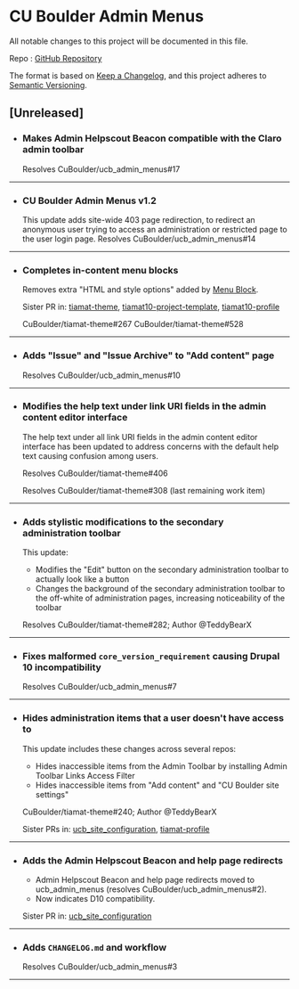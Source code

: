 # CU Boulder Admin Menus

All notable changes to this project will be documented in this file.

Repo : [GitHub Repository](https://github.com/CuBoulder/ucb_admin_menus)

The format is based on [Keep a Changelog](https://keepachangelog.com/en/1.0.0/),
and this project adheres to [Semantic Versioning](https://semver.org/spec/v2.0.0.html).

## [Unreleased]

- ### Makes Admin Helpscout Beacon compatible with the Claro admin toolbar
  Resolves CuBoulder/ucb_admin_menus#17
---

- ### CU Boulder Admin Menus v1.2
  This update adds site-wide 403 page redirection, to redirect an anonymous user trying to access an administration or restricted page to the user login page. Resolves CuBoulder/ucb_admin_menus#14
---

- ### Completes in-content menu blocks
  Removes extra "HTML and style options" added by [Menu Block](https://www.drupal.org/project/menu_block).
  
  Sister PR in: [tiamat-theme](https://github.com/CuBoulder/tiamat-theme/pull/552), [tiamat10-project-template](https://github.com/CuBoulder/tiamat10-project-template/pull/25), [tiamat10-profile](https://github.com/CuBoulder/tiamat10-profile/pull/50)
  
  CuBoulder/tiamat-theme#267
  CuBoulder/tiamat-theme#528
---

- ### Adds "Issue" and "Issue Archive" to "Add content" page
  Resolves CuBoulder/ucb_admin_menus#10
---

- ### Modifies the help text under link URI fields in the admin content editor interface
  The help text under all link URI fields in the admin content editor interface has been updated to address concerns with the default help text causing confusion among users.
  
  Resolves CuBoulder/tiamat-theme#406
  
  Resolves CuBoulder/tiamat-theme#308 (last remaining work item)
---

- ### Adds stylistic modifications to the secondary administration toolbar
  This update:
  - Modifies the "Edit" button on the secondary administration toolbar to actually look like a button
  - Changes the background of the secondary administration toolbar to the off-white of administration pages, increasing noticeability of the toolbar
  
  Resolves CuBoulder/tiamat-theme#282; Author @TeddyBearX 
---

- ### Fixes malformed `core_version_requirement` causing Drupal 10 incompatibility
  Resolves CuBoulder/ucb_admin_menus#7
---

- ### Hides administration items that a user doesn't have access to
  This update includes these changes across several repos:
  - Hides inaccessible items from the Admin Toolbar by installing Admin Toolbar Links Access Filter
  - Hides inaccessible items from "Add content" and "CU Boulder site settings"
  
  CuBoulder/tiamat-theme#240; Author @TeddyBearX
  
  Sister PRs in: [ucb_site_configuration](https://github.com/CuBoulder/ucb_site_configuration/pull/18), [tiamat-profile](https://github.com/CuBoulder/tiamat-profile/pull/32)
---

- ### Adds the Admin Helpscout Beacon and help page redirects
  - Admin Helpscout Beacon and help page redirects moved to ucb_admin_menus (resolves CuBoulder/ucb_admin_menus#2).
  - Now indicates D10 compatibility.
  
  Sister PR in: [ucb_site_configuration](https://github.com/CuBoulder/ucb_site_configuration/pull/17)
---

- ### Adds `CHANGELOG.md` and workflow
  Resolves CuBoulder/ucb_admin_menus#3
---
